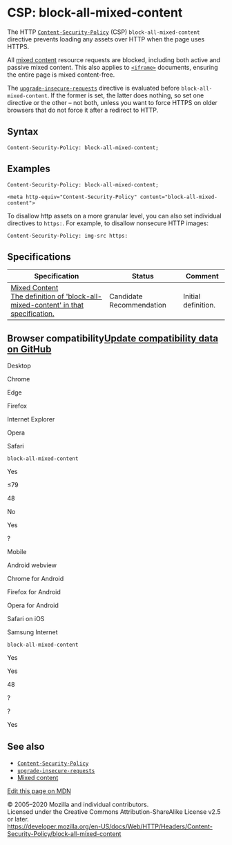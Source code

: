 CSP: block-all-mixed-content
============================

The HTTP [`Content-Security-Policy`](../content-security-policy) (CSP) `block-all-mixed-content` directive prevents loading any assets over HTTP when the page uses HTTPS.

All [mixed content](https://developer.mozilla.org/en-US/docs/Web/Security/Mixed_content) resource requests are blocked, including both active and passive mixed content. This also applies to [`<iframe>`](https://developer.mozilla.org/en-US/docs/Web/HTML/Element/iframe) documents, ensuring the entire page is mixed content-free.

The [`upgrade-insecure-requests`](upgrade-insecure-requests) directive is evaluated before `block-all-mixed-content`. If the former is set, the latter does nothing, so set one directive or the other – not both, unless you want to force HTTPS on older browsers that do not force it after a redirect to HTTP.

Syntax
------

    Content-Security-Policy: block-all-mixed-content;

Examples
--------

    Content-Security-Policy: block-all-mixed-content;

    <meta http-equiv="Content-Security-Policy" content="block-all-mixed-content">

To disallow http assets on a more granular level, you can also set individual directives to `https:`. For example, to disallow nonsecure HTTP images:

    Content-Security-Policy: img-src https:

Specifications
--------------

<table><thead><tr class="header"><th>Specification</th><th>Status</th><th>Comment</th></tr></thead><tbody><tr class="odd"><td><a href="https://w3c.github.io/webappsec-mixed-content/#block-all-mixed-content">Mixed Content<br />
<span class="small">The definition of 'block-all-mixed-content' in that specification.</span></a></td><td><span class="spec-CR">Candidate Recommendation</span></td><td>Initial definition.</td></tr></tbody></table>

Browser compatibility<a href="https://github.com/mdn/browser-compat-data" class="bc-github-link">Update compatibility data on GitHub</a>
----------------------------------------------------------------------------------------------------------------------------------------

Desktop

<span class="bc-head-txt-label bc-head-icon-chrome">Chrome</span>

<span class="bc-head-txt-label bc-head-icon-edge">Edge</span>

<span class="bc-head-txt-label bc-head-icon-firefox">Firefox</span>

<span class="bc-head-txt-label bc-head-icon-ie">Internet Explorer</span>

<span class="bc-head-txt-label bc-head-icon-opera">Opera</span>

<span class="bc-head-txt-label bc-head-icon-safari">Safari</span>

`block-all-mixed-content`

Yes

≤79

48

No

Yes

?

Mobile

<span class="bc-head-txt-label bc-head-icon-webview_android">Android webview</span>

<span class="bc-head-txt-label bc-head-icon-chrome_android">Chrome for Android</span>

<span class="bc-head-txt-label bc-head-icon-firefox_android">Firefox for Android</span>

<span class="bc-head-txt-label bc-head-icon-opera_android">Opera for Android</span>

<span class="bc-head-txt-label bc-head-icon-safari_ios">Safari on iOS</span>

<span class="bc-head-txt-label bc-head-icon-samsunginternet_android">Samsung Internet</span>

`block-all-mixed-content`

Yes

Yes

48

?

?

Yes

See also
--------

-   [`Content-Security-Policy`](../content-security-policy)
-   [`upgrade-insecure-requests`](upgrade-insecure-requests)
-   [Mixed content](https://developer.mozilla.org/en-US/docs/Web/Security/Mixed_content)

<a href="https://developer.mozilla.org/en-US/docs/Web/HTTP/Headers/Content-Security-Policy/block-all-mixed-content$edit" class="_attribution-link">Edit this page on MDN</a>

© 2005–2020 Mozilla and individual contributors.  
Licensed under the Creative Commons Attribution-ShareAlike License v2.5 or later.  
<a href="https://developer.mozilla.org/en-US/docs/Web/HTTP/Headers/Content-Security-Policy/block-all-mixed-content" class="_attribution-link">https://developer.mozilla.org/en-US/docs/Web/HTTP/Headers/Content-Security-Policy/block-all-mixed-content</a>

